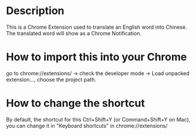 # Description

This is a Chrome Extension used to translate an English word into Chinese. The translated word will show as a Chrome Notification.

# How to import this into your Chrome

go to chrome://extensions/ -> check the developer mode -> Load unpacked extension..., choose the project path.

# How to change the shortcut

By default, the shortcut for this Ctrl+Shift+Y (or Command+Shift+Y on Mac), you can change it in "Keyboard shortcuts" in chrome://extensions/
